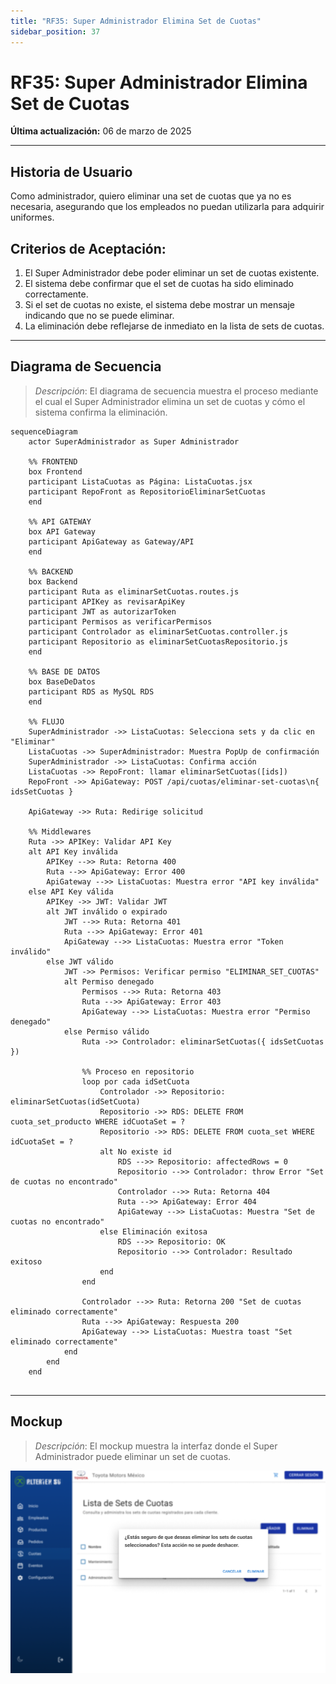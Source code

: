 ```yaml
---
title: "RF35: Super Administrador Elimina Set de Cuotas"
sidebar_position: 37
---
```


# RF35: Super Administrador Elimina Set de Cuotas

**Última actualización:** 06 de marzo de 2025

---

## Historia de Usuario

Como administrador, quiero eliminar una set de cuotas que ya no es necesaria, asegurando que los empleados no puedan utilizarla para adquirir uniformes.

## **Criterios de Aceptación:**

1. El Super Administrador debe poder eliminar un set de cuotas existente.
2. El sistema debe confirmar que el set de cuotas ha sido eliminado correctamente.
3. Si el set de cuotas no existe, el sistema debe mostrar un mensaje indicando que no se puede eliminar.
4. La eliminación debe reflejarse de inmediato en la lista de sets de cuotas.

---

## **Diagrama de Secuencia**

> _Descripción_: El diagrama de secuencia muestra el proceso mediante el cual el Super Administrador elimina un set de cuotas y cómo el sistema confirma la eliminación.

```mermaid
sequenceDiagram
    actor SuperAdministrador as Super Administrador

    %% FRONTEND
    box Frontend
    participant ListaCuotas as Página: ListaCuotas.jsx
    participant RepoFront as RepositorioEliminarSetCuotas
    end

    %% API GATEWAY
    box API Gateway
    participant ApiGateway as Gateway/API
    end

    %% BACKEND
    box Backend
    participant Ruta as eliminarSetCuotas.routes.js
    participant APIKey as revisarApiKey
    participant JWT as autorizarToken
    participant Permisos as verificarPermisos
    participant Controlador as eliminarSetCuotas.controller.js
    participant Repositorio as eliminarSetCuotasRepositorio.js
    end

    %% BASE DE DATOS
    box BaseDeDatos
    participant RDS as MySQL RDS
    end

    %% FLUJO
    SuperAdministrador ->> ListaCuotas: Selecciona sets y da clic en "Eliminar"
    ListaCuotas ->> SuperAdministrador: Muestra PopUp de confirmación
    SuperAdministrador ->> ListaCuotas: Confirma acción
    ListaCuotas ->> RepoFront: llamar eliminarSetCuotas([ids])
    RepoFront ->> ApiGateway: POST /api/cuotas/eliminar-set-cuotas\n{ idsSetCuotas }

    ApiGateway ->> Ruta: Redirige solicitud

    %% Middlewares
    Ruta ->> APIKey: Validar API Key
    alt API Key inválida
        APIKey -->> Ruta: Retorna 400
        Ruta -->> ApiGateway: Error 400
        ApiGateway -->> ListaCuotas: Muestra error "API key inválida"
    else API Key válida
        APIKey ->> JWT: Validar JWT
        alt JWT inválido o expirado
            JWT -->> Ruta: Retorna 401
            Ruta -->> ApiGateway: Error 401
            ApiGateway -->> ListaCuotas: Muestra error "Token inválido"
        else JWT válido
            JWT ->> Permisos: Verificar permiso "ELIMINAR_SET_CUOTAS"
            alt Permiso denegado
                Permisos -->> Ruta: Retorna 403
                Ruta -->> ApiGateway: Error 403
                ApiGateway -->> ListaCuotas: Muestra error "Permiso denegado"
            else Permiso válido
                Ruta ->> Controlador: eliminarSetCuotas({ idsSetCuotas })

                %% Proceso en repositorio
                loop por cada idSetCuota
                    Controlador ->> Repositorio: eliminarSetCuotas(idSetCuota)
                    Repositorio ->> RDS: DELETE FROM cuota_set_producto WHERE idCuotaSet = ?
                    Repositorio ->> RDS: DELETE FROM cuota_set WHERE idCuotaSet = ?
                    alt No existe id
                        RDS -->> Repositorio: affectedRows = 0
                        Repositorio -->> Controlador: throw Error "Set de cuotas no encontrado"
                        Controlador -->> Ruta: Retorna 404
                        Ruta -->> ApiGateway: Error 404
                        ApiGateway -->> ListaCuotas: Muestra "Set de cuotas no encontrado"
                    else Eliminación exitosa
                        RDS -->> Repositorio: OK
                        Repositorio -->> Controlador: Resultado exitoso
                    end
                end

                Controlador -->> Ruta: Retorna 200 "Set de cuotas eliminado correctamente"
                Ruta -->> ApiGateway: Respuesta 200
                ApiGateway -->> ListaCuotas: Muestra toast "Set eliminado correctamente"
            end
        end
    end


```

---

## **Mockup**

> _Descripción_: El mockup muestra la interfaz donde el Super Administrador puede eliminar un set de cuotas.

![alt text](imagenes/RF35EliminaSetsCuotas.png)
